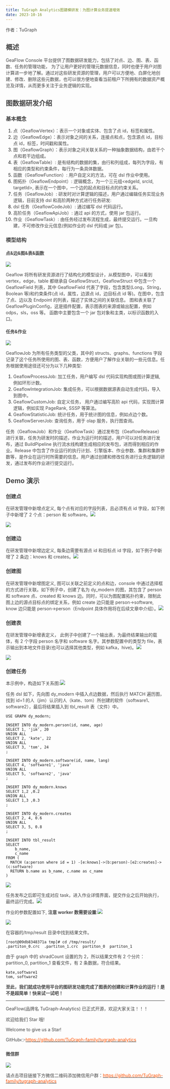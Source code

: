 ```yaml
---
title: TuGraph Analytics图建模研发：为图计算业务提速增效
date: 2023-10-16
---
```


<font style="color:rgb(69, 69, 69);">作者：TuGraph</font>

## <font style="color:rgb(69, 69, 69);">概述</font>

<font style="color:rgb(69, 69, 69);">GeaFlow Console 平台提供了图数据研发能力，包括了对点、边、图、表、函数、任务的管理功能， 为了让用户更好的管理元数据信息，同时也便于用户对图计算进一步地了解。通过对这些研发资源的管理，用户可以方便地、白屏化地创建、修改、删除这些元数据，也可以很方便地查看当前租户下所拥有的数据资产概览及详情，从而更多关注于业务逻辑的实现。</font>

<!-- truncate -->

## <font style="color:rgb(69, 69, 69);">图数据研发介绍</font>

### <font style="color:rgb(69, 69, 69);">基本概念</font>

1. <font style="color:rgb(69, 69, 69);">点（GeaflowVertex）：表示一个对象或实体、包含了点 id，标签和属性。</font>
2. <font style="color:rgb(69, 69, 69);">边（GeaflowEdge）：表示对象之间的关系，连接点和点，包含源点 id，目标点 id，标签，时间戳和属性。</font>
3. <font style="color:rgb(69, 69, 69);">图（GeaflowGraph）：表示对象之间关联关系的一种抽象数据结构，由若干个点和若干边组成。</font>
4. <font style="color:rgb(69, 69, 69);">表（GeaflowTable）: 是有结构的数据的集，由行和列组成，每列为字段，有相应的类型和约束条件，每行为一条具体数据。</font>
5. <font style="color:rgb(69, 69, 69);">函数（GeaflowFunction）: 用户自定义的方法，可在 dsl 作业中使用。</font>
6. <font style="color:rgb(69, 69, 69);">图拓扑（GeaflowEndpoint）: 逻辑概念，为一个三元组<edgeId, srcId, targetId>, 表示在一个图中，一个边的起点和目标点的约束关系。</font>
7. <font style="color:rgb(69, 69, 69);">任务（GeaflowJob）: 研发时对计算逻辑的描述，用户通过编辑任务实现业务逻辑，目前支持 dsl 和高阶两种方式进行任务研发:</font>
8. <font style="color:rgb(69, 69, 69);">dsl 任务（GeaflowCodeJob）: 通过编写 dsl 代码运行。</font>
9. <font style="color:rgb(69, 69, 69);">高阶任务（GeaflowApiJob）: 通过 api 的方式，使用 jar 包运行。</font>
10. <font style="color:rgb(69, 69, 69);">作业（GeaflowTask）: 由任务经过发布流程生成，最终提交运行。一旦构建，不可修改作业元信息(例如作业的 dsl 代码或 jar 包)。</font>

### <font style="color:rgb(69, 69, 69);">模型结构</font>

#### <font style="color:rgb(69, 69, 69);">点&边&图&表&函数</font>

![](https://intranetproxy.alipay.com/skylark/lark/0/2025/png/96961/1755608876791-a0f8c2a1-2a1f-470f-8360-20e11256b7da.png)

<font style="color:rgb(69, 69, 69);">Geaflow 将所有研发资源进行了结构化的模型设计，从模型图中，可以看到 vertex，edge，table 都继承自 GeaflowStruct，GeaflowStruct 中包含一个 GeaflowField 列表，其中 GeaflowField 代表了字段，包含类型(Long，String，Boolean 等)和约束条件(点 id，属性，边源点 id，边目标点 id 等)。在图中，包含了点、边以及 Endpoint 的列表，描述了实体之间的关联信息。 图和表关联了 GeaflowPluginConfig，这是插件配置，表示图表的来源或输出配置，例如 odps，sls，oss 等。 函数中主要包含一个 jar 包对象和主类，以标识函数的入口。</font>

#### <font style="color:rgb(69, 69, 69);">任务&作业</font>

![](https://intranetproxy.alipay.com/skylark/lark/0/2025/png/96961/1755608897897-c9f26965-97b0-4c05-8bc1-3b8441cce90a.png)

<font style="color:rgb(69, 69, 69);">GeaflowJob 为所有任务类型的父类，其中的 structs、graphs、functions 字段记录了这个任务所使用的图、表、函数，方便用户了解作业关联的一些元信息。任务根据使用途径还可分为以下几种类型:</font>

1. <font style="color:rgb(69, 69, 69);">GeaflowProcessJob: 加工任务，用户编写 dsl 代码实现构图或图计算逻辑, 例如环形计数。</font>
2. <font style="color:rgb(69, 69, 69);">GeaflowIntegrationJob: 集成任务，可以根据数据源表自动生成代码，导入到图中。</font>
3. <font style="color:rgb(69, 69, 69);">GeaflowCustomJob: 自定义任务， 用户通过编写高阶 api 代码，实现图计算逻辑，例如实现 PageRank, SSSP 等算法。</font>
4. <font style="color:rgb(69, 69, 69);">GeaflowStatisticJob: 统计任务，用于统计图的信息，例如点边个数。</font>
5. <font style="color:rgb(69, 69, 69);">GeaflowServerJob: 查询任务，用于 olap 服务，执行图查询。</font>

<font style="color:rgb(69, 69, 69);">任务（GeaflowJob）和作业（GeaflowTask）通过发布包（GeaflowRelease）进行关联，任务为研发时的描述，作业为运行时的描述，用户可以对任务进行发布，通过 BuildPipeline 执行流水线构建生成相应的发布包，进而得到相应的作业。Release 中包含了作业运行的执行计划、引擎版本、作业参数、集群和集群参数等，是作业在运行时所需要的信息。用户通过创建和修改任务进行业务逻辑的研发，通过发布的作业进行提交运行。</font>

## <font style="color:rgb(69, 69, 69);">Demo 演示</font>

### <font style="color:rgb(69, 69, 69);">创建点</font>

<font style="color:rgb(69, 69, 69);">在研发管理中新增点定义, 每个点有对应的字段列表，且必须有点 id 字段，如下例子中新增了 2 个点：person 和 software。</font>![](https://intranetproxy.alipay.com/skylark/lark/0/2025/png/96961/1755590689987-54d89c91-6cd4-4bf3-8846-523737a73014.png)

![](https://intranetproxy.alipay.com/skylark/lark/0/2025/png/96961/1755590689300-d17f09d3-59ff-4381-ada4-062012d22360.png)

### <font style="color:rgb(69, 69, 69);">创建边</font>

<font style="color:rgb(69, 69, 69);">在研发管理中新增边定义, 每条边需要有源点 id 和目标点 id 字段，如下例子中新增了 2 条边：knows 和 creates。</font>![](https://intranetproxy.alipay.com/skylark/lark/0/2025/png/96961/1755590689096-911b5143-f4db-4af2-adb2-63f0c86549ba.png)

### <font style="color:rgb(69, 69, 69);">创建图</font>

<font style="color:rgb(69, 69, 69);">在研发管理中新增图定义, 图可以关联之前定义的点和边，console 中通过选择框的方式进行关联。如下例子中，创建了名为 dy_modern 的图，其包含了 person 和 software 点、created 和 knows 边。同时，可以为图配置拓扑约束，限制此图上边的源点目标点的绑定关系，例如 create 边只能是 person->software, know 边只能是 person->person（Endpoint 具体作用将在后续文章中介绍）。</font>![](https://intranetproxy.alipay.com/skylark/lark/0/2025/png/96961/1755590705203-20764e69-1b54-4228-9ffc-2fab6e5953f5.png)

### <font style="color:rgb(69, 69, 69);">创建表</font>

<font style="color:rgb(69, 69, 69);">在研发管理中新增表定义， 此例子中创建了一个输出表，为最终结果输出的载体，有 2 个字段 person 名字和 software 名字。其参数配置中的类型为 file，表示输出到本地文件目录(也可以选择其他类型，例如 kafka，hive)。</font>![](https://intranetproxy.alipay.com/skylark/lark/0/2025/png/96961/1755590694918-e791f116-2dd7-46f5-9c9f-af24d84fd6e4.png)

![](https://intranetproxy.alipay.com/skylark/lark/0/2025/png/96961/1755590693535-4cbf63d5-142f-4765-9013-90463619dd84.png)

### <font style="color:rgb(69, 69, 69);">创建任务</font>

<font style="color:rgb(69, 69, 69);">本示例中，构造如下关系图:</font>![](https://intranetproxy.alipay.com/skylark/lark/0/2025/png/96961/1755590690653-deec4e97-416c-46fc-a3ab-48bf493871fc.png)

<font style="color:rgb(69, 69, 69);">任务 dsl 如下，先向图 dy_modern 中插入点边数据，然后执行 MATCH 遍历图，找到 id=1 的人（jim）认识的人（kate、tom）所创建的软件（software1、software2），最后将结果插入到 tbl_result 表（文件）中。</font>

```plain
USE GRAPH dy_modern;

INSERT INTO dy_modern.person(id, name, age)
SELECT 1, 'jim', 20
UNION ALL
SELECT 2, 'kate', 22
UNION ALL
SELECT 3, 'tom', 24
;

INSERT INTO dy_modern.software(id, name, lang)
SELECT 4, 'software1', 'java'
UNION ALL
SELECT 5, 'software2', 'java'
;

INSERT INTO dy_modern.knows
SELECT 1,2 ,0.2
UNION ALL
SELECT 1,3 ,0.3
;

INSERT INTO dy_modern.creates
SELECT 2, 4, 0.6
UNION ALL
SELECT 3, 5, 0.8
;

INSERT INTO tbl_result
SELECT
	b_name,
    c_name
FROM (
  MATCH (a:person where id = 1) -[e:knows]->(b:person)-[e2:creates]-> (c:software)
  RETURN b.name as b_name, c.name as c_name
)
```

![](https://intranetproxy.alipay.com/skylark/lark/0/2025/png/96961/1755590705180-a40b9136-faa4-4fce-bf14-f6b65f8586c2.png)

<font style="color:rgb(69, 69, 69);">任务发布之后即可生成对应 task，进入作业详情界面，提交作业之后开始执行，最终运行完成。</font>![](https://intranetproxy.alipay.com/skylark/lark/0/2025/png/96961/1755590699812-900597f3-6842-4178-af43-cbf010126803.png)

<font style="color:rgb(69, 69, 69);">作业的参数配置如下,</font><font style="color:rgb(69, 69, 69);"> </font>**<font style="color:rgb(69, 69, 69);">注意 worker 数需要设置</font>**<font style="color:rgb(69, 69, 69);">:</font>![](https://intranetproxy.alipay.com/skylark/lark/0/2025/png/96961/1755590701971-086e1566-2487-4247-8846-e9847358ccc1.png)

![](https://intranetproxy.alipay.com/skylark/lark/0/2025/png/96961/1755590699528-f0b62043-38e7-4ff1-9402-a5e813b33715.png)

<font style="color:rgb(69, 69, 69);">在容器的/tmp/result 目录中找到结果文件。</font>

```plain
[root@09db8348371a tmp]# cd /tmp/result/
.partiton_0.crc  .partiton_1.crc  partiton_0  partiton_1
```

<font style="color:rgb(69, 69, 69);">由于 graph 中的 shradCount 设置的为 2，所以结果文件有 2 个分片：partition_0, partition_1 查看文件，有 2 条数据，符合结果。</font>

```plain
kate,software1
tom, software2
```

**<font style="color:rgb(69, 69, 69);">至此，我们就成功使用平台的图研发功能完成了图表的创建和计算作业的运行！是不是超简单！快来试一试吧！</font>**

---

<font style="color:rgb(69, 69, 69);">GeaFlow(品牌名 TuGraph-Analytics) 已正式开源，欢迎大家关注！！！</font>

<font style="color:rgb(69, 69, 69);">欢迎给我们 Star 哦!</font>

<font style="color:rgb(69, 69, 69);">Welcome to give us a Star!</font>

<font style="color:rgb(69, 69, 69);">GitHub</font><font style="color:rgb(69, 69, 69);">👉</font>[<font style="color:rgb(255, 81, 0);">https://github.com/TuGraph-family/tugraph-analytics</font>](https://github.com/TuGraph-family/tugraph-analytics)

#### <font style="color:rgb(69, 69, 69);">微信群</font>

![](https://intranetproxy.alipay.com/skylark/lark/0/2025/png/96961/1755590700970-7d65afb7-8e6b-4f65-a3b6-d4e3d6a6a86d.png)

<font style="color:rgb(69, 69, 69);">请点击项目链接下方微信二维码添加微信用户群：</font>[<font style="color:rgb(255, 81, 0);">https://github.com/TuGraph-family/tugraph-analytics</font>](https://github.com/TuGraph-family/tugraph-analytics)
